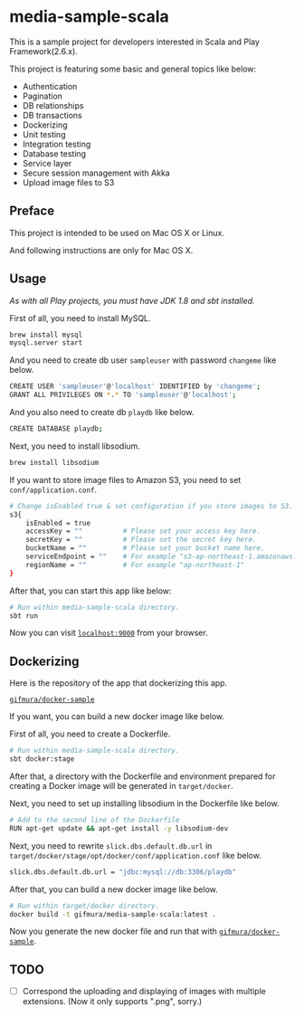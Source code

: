 # media-sample-scala

This is a sample project for developers interested in Scala and Play Framework(2.6.x).

This project is featuring some basic and general topics like below:

* Authentication
* Pagination
* DB relationships
* DB transactions
* Dockerizing
* Unit testing
* Integration testing
* Database testing
* Service layer
* Secure session management with Akka
* Upload image files to S3

## Preface

This project is intended to be used on Mac OS X or Linux.

And following instructions are only for Mac OS X.

## Usage

*As with all Play projects, you must have JDK 1.8 and sbt installed.*

First of all, you need to install MySQL.

```bash
brew install mysql
mysql.server start
```

And you need to create db user `sampleuser` with password `changeme` like below.

```bash
CREATE USER 'sampleuser'@'localhost' IDENTIFIED by 'changeme';
GRANT ALL PRIVILEGES ON *.* TO 'sampleuser'@'localhost';
```

And you also need to create db `playdb` like below.

```bash
CREATE DATABASE playdb;
```

Next, you need to install libsodium.

```bash
brew install libsodium
```

If you want to store image files to Amazon S3, you need to set `conf/application.conf`.

```bash
# Change isEnabled true & set configuration if you store images to S3.
s3{
    isEnabled = true
    accessKey = ""          # Please set your access key here.
    secretKey = ""          # Please set the secret key here.
    bucketName = ""         # Please set your bucket name here.
    serviceEndpoint = ""    # For example "s3-ap-northeast-1.amazonaws.com"
    regionName = ""         # For example "ap-northeast-1"
}
```

After that, you can start this app like below:

```bash
# Run within media-sample-scala directory.
sbt run
```

Now you can visit [`localhost:9000`](http://localhost:9000) from your browser.

## Dockerizing

Here is the repository of the app that dockerizing this app.

[`gifmura/docker-sample`](https://github.com/gifmura/docker-sample)

If you want, you can build a new docker image like below.

First of all, you need to create a Dockerfile.

```bash
# Run within media-sample-scala directory.
sbt docker:stage
```
After that, a directory with the Dockerfile and environment prepared for creating a Docker image will be generated in `target/docker`.

Next, you need to set up installing libsodium in the Dockerfile like below.

```bash
# Add to the second line of the Dockerfile
RUN apt-get update && apt-get install -y libsodium-dev
```

Next, you need to rewrite `slick.dbs.default.db.url` in `target/docker/stage/opt/docker/conf/application.conf` like below.

```bash
slick.dbs.default.db.url = "jdbc:mysql://db:3306/playdb"
```

After that, you can build a new docker image like below.

```bash
# Run within target/docker directory.
docker build -t gifmura/media-sample-scala:latest .
```

Now you generate the new docker file and run that with [`gifmura/docker-sample`](https://github.com/gifmura/docker-sample).

## TODO

- [ ] Correspond the uploading and displaying of images with multiple extensions. (Now it only supports ".png", sorry.)
